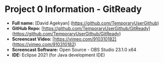 # Project 0 Information - GitReady

- **Full name:** [David Agekyan] (https://github.com/TemporaryUserGithub)
- **GitHub Repo:** [https://github.com/TemporaryUserGithub/GitReady] (https://github.com/TemporaryUserGithub/GitReady)
- **Screencast Video:** [https://vimeo.com/910310182] (https://vimeo.com/910310182)
- **Screencast Software:** Open Source - OBS Studio 23.1.0 x64
- **IDE:** Eclipse 2021 (for Java development IDE)
